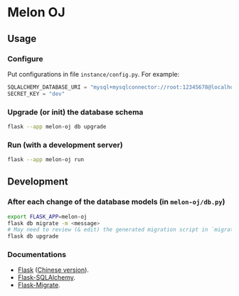 # Melon OJ

## Usage

### Configure

Put configurations in file `instance/config.py`. For example:
```python
SQLALCHEMY_DATABASE_URI = "mysql+mysqlconnector://root:12345678@localhost/melon_oj"
SECRET_KEY = "dev"
```

### Upgrade (or init) the database schema
```sh
flask --app melon-oj db upgrade
```

### Run (with a development server)

```sh
flask --app melon-oj run
```

## Development

### After each change of the database models (in `melon-oj/db.py`)
```sh
export FLASK_APP=melon-oj
flask db migrate -m <message>
# May need to review (& edit) the generated migration script in `migrations/versions/`.
flask db upgrade
```

### Documentations

- [Flask](https://flask.palletsprojects.com/en/2.3.x/) ([Chinese version](https://dormousehole.readthedocs.io/en/latest/)).
- [Flask-SQLAlchemy](https://flask-sqlalchemy.palletsprojects.com/en/3.0.x/quickstart/).
- [Flask-Migrate](https://flask-migrate.readthedocs.io/).
